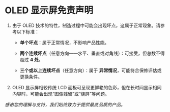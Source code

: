 # OLED 显示屏免责声明

1. 由于 OLED 技术的特性，制造过程中可能会出现坏点，这属于正常现象。请参考以下标准：

    - **单个坏点**：属于正常情况，不影响产品性能。

    - **两个连续坏点**（任意方向——水平、垂直或对角线）：可接受，但总数不得超过 **4 处**。

    - **三个或以上连续坏点**（任意方向）：属于 **异常情况**，可能符合保修评估或更换条件。

2. OLED 显示屏相较传统 LCD 面板可呈现更鲜艳的色彩，但在长时间显示相同内容时，可能会出现“图像残留”或“烧屏”等问题。

*感谢您的理解与支持，我们始终致力于提供最高品质的产品。*